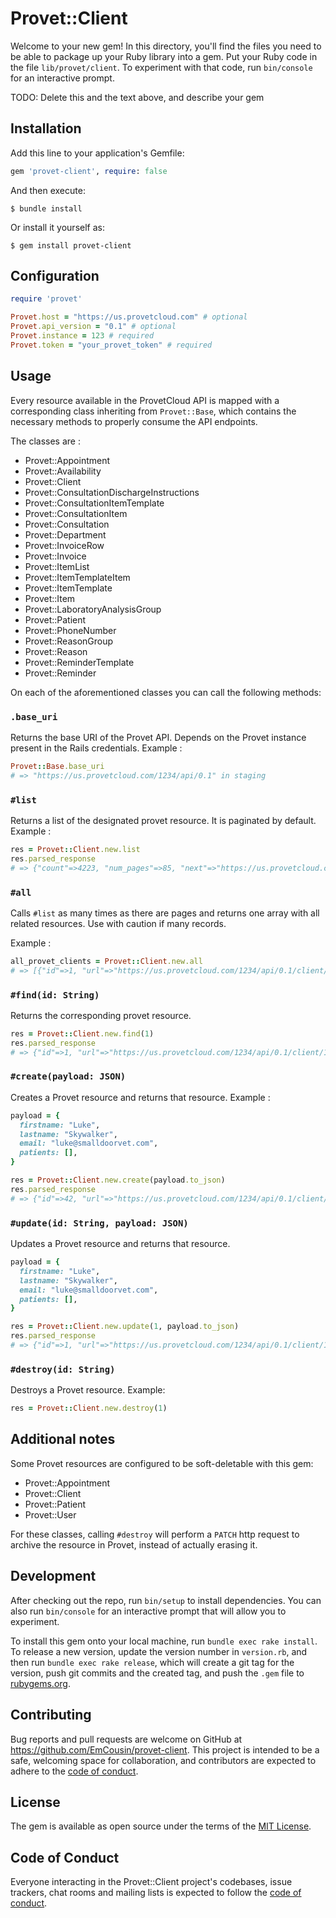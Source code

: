 # Provet::Client

Welcome to your new gem! In this directory, you'll find the files you need to be able to package up your Ruby library into a gem. Put your Ruby code in the file `lib/provet/client`. To experiment with that code, run `bin/console` for an interactive prompt.

TODO: Delete this and the text above, and describe your gem

## Installation

Add this line to your application's Gemfile:

```ruby
gem 'provet-client', require: false
```

And then execute:

    $ bundle install

Or install it yourself as:

    $ gem install provet-client

## Configuration

```ruby
require 'provet'

Provet.host = "https://us.provetcloud.com" # optional
Provet.api_version = "0.1" # optional
Provet.instance = 123 # required
Provet.token = "your_provet_token" # required
```

## Usage

Every resource available in the ProvetCloud API is mapped with a corresponding class inheriting from `Provet::Base`, which contains the necessary methods to properly consume the API endpoints.

The classes are :
- Provet::Appointment
- Provet::Availability
- Provet::Client
- Provet::ConsultationDischargeInstructions
- Provet::ConsultationItemTemplate
- Provet::ConsultationItem
- Provet::Consultation
- Provet::Department
- Provet::InvoiceRow
- Provet::Invoice
- Provet::ItemList
- Provet::ItemTemplateItem
- Provet::ItemTemplate
- Provet::Item
- Provet::LaboratoryAnalysisGroup
- Provet::Patient
- Provet::PhoneNumber
- Provet::ReasonGroup
- Provet::Reason
- Provet::ReminderTemplate
- Provet::Reminder

On each of the aforementioned classes you can call the following methods:

### `.base_uri`

Returns the base URI of the Provet API. Depends on the Provet instance present in the Rails credentials.
Example :

```ruby
Provet::Base.base_uri
# => "https://us.provetcloud.com/1234/api/0.1" in staging
```

### `#list`

Returns a list of the designated provet resource. It is paginated by default.
Example :

```ruby
res = Provet::Client.new.list
res.parsed_response
# => {"count"=>4223, "num_pages"=>85, "next"=>"https://us.provetcloud.com/1234/api/0.1/client/?page=2", "previous"=>nil, "results"=>[{"id"=>1, "url"=>"https://us.provetcloud.com/1234/api/0.1/client/1/", "title"=>nil, "firstname"=>"Helmut", "lastname"=>"Eldridge", "organization_name"=>"", "customer_type"=>0, "vat_number"=>"", "register_number"=>nil, "home_department"=>"https://us.provetcloud.com/1234/api/0.1/department/1/", "due_date_delay"=>nil, "street_address"=>"Job Str.", "street_address_2"=>nil, "street_address_3"=>nil, "zip_code"=>"W11 2BQ", "city"=>"London", "state"=>nil, "email"=>"", "alt_emails"=>nil, "id_number"=>"", "old_client_id"=>nil, "critical_notes"=>nil, "critical_accounting_notes"=>nil, "remarks"=>"", "archived"=>true, "country"=>"", "no_sms"=>false, "no_email"=>false, "external"=>false, "referring_organization"=>false, "parent_referring_organization"=>nil, "referring_vet"=>false, "imported"=>false, "date_imported"=>nil, "patients"=>[], "invoicing_client"=>nil, "tags_rel"=>[], "created"=>"2018-03-26T20:16:25-04:00", "created_user"=>nil, "modified"=>"2021-06-25T14:13:26-04:00", "modified_user"=>"https://us.provetcloud.com/1234/api/0.1/user/8/", "phone_numbers"=>[], "status_type"=>0, "fields_rel"=>[], "farm_code"=>nil, "holdingplacenumbers"=>[], "communication_preferences"=>nil, "production_animal_client"=>false}, # [...]]}
```

### `#all`

Calls `#list` as many times as there are pages and returns one array with all related resources. Use with caution if many records.

Example :
```ruby
all_provet_clients = Provet::Client.new.all
# => [{"id"=>1, "url"=>"https://us.provetcloud.com/1234/api/0.1/client/1/", "title"=>nil, "firstname"=>"Helmut", "lastname"=>"Eldridge", "organization_name"=>"", "customer_type"=>0, "vat_number"=>"", "register_number"=>nil, "home_department"=>"https://us.provetcloud.com/1234/api/0.1/department/1/", "due_date_delay"=>nil, "street_address"=>"Job Str.", "street_address_2"=>nil, "street_address_3"=>nil, "zip_code"=>"W11 2BQ", "city"=>"London", "state"=>nil, "email"=>"", "alt_emails"=>nil, "id_number"=>"", "old_client_id"=>nil, "critical_notes"=>nil, "critical_accounting_notes"=>nil, "remarks"=>"", "archived"=>true, "country"=>"", "no_sms"=>false, "no_email"=>false, "external"=>false, "referring_organization"=>false, "parent_referring_organization"=>nil, "referring_vet"=>false, "imported"=>false, "date_imported"=>nil, "patients"=>[], "invoicing_client"=>nil, "tags_rel"=>[], "created"=>"2018-03-26T20:16:25-04:00", "created_user"=>nil, "modified"=>"2021-06-25T14:13:26-04:00", "modified_user"=>"https://us.provetcloud.com/1234/api/0.1/user/8/", "phone_numbers"=>[], "status_type"=>0, "fields_rel"=>[], "farm_code"=>nil, "holdingplacenumbers"=>[], "communication_preferences"=>nil, "production_animal_client"=>false}, {[...]}]
```


### `#find(id: String)`

Returns the corresponding provet resource.

```ruby
res = Provet::Client.new.find(1)
res.parsed_response
# => {"id"=>1, "url"=>"https://us.provetcloud.com/1234/api/0.1/client/1/", "title"=>nil, "firstname"=>"Helmut", "lastname"=>"Eldridge", "organization_name"=>"", "customer_type"=>0, "vat_number"=>"", "register_number"=>nil, "home_department"=>"https://us.provetcloud.com/1234/api/0.1/department/1/", "due_date_delay"=>nil, "street_address"=>"Job Str.", "street_address_2"=>nil, "street_address_3"=>nil, "zip_code"=>"W11 2BQ", "city"=>"London", "state"=>nil, "email"=>"", "alt_emails"=>nil, "id_number"=>"", "old_client_id"=>nil, "critical_notes"=>nil, "critical_accounting_notes"=>nil, "remarks"=>"", "archived"=>true, "country"=>"", "no_sms"=>false, "no_email"=>false, "external"=>false, "referring_organization"=>false, "parent_referring_organization"=>nil, "referring_vet"=>false, "imported"=>false, "date_imported"=>nil, "patients"=>[], "invoicing_client"=>nil, "tags_rel"=>[], "created"=>"2018-03-26T20:16:25-04:00", "created_user"=>nil, "modified"=>"2021-06-25T14:13:26-04:00", "modified_user"=>"https://us.provetcloud.com/1234/api/0.1/user/8/", "phone_numbers"=>[], "status_type"=>0, "fields_rel"=>[], "farm_code"=>nil, "holdingplacenumbers"=>[], "communication_preferences"=>nil, "production_animal_client"=>false}
```

### `#create(payload: JSON)`

Creates a Provet resource and returns that resource.
Example :

```ruby
payload = {
  firstname: "Luke",
  lastname: "Skywalker",
  email: "luke@smalldoorvet.com",
  patients: [],
}

res = Provet::Client.new.create(payload.to_json)
res.parsed_response
# => {"id"=>42, "url"=>"https://us.provetcloud.com/1234/api/0.1/client/42/", "title"=>nil, "firstname"=>"Luke", "lastname"=>"Skywalker", "organization_name"=>"", "customer_type"=>0, "vat_number"=>"", "register_number"=>nil, "home_department"=>"https://us.provetcloud.com/1234/api/0.1/department/1/", "due_date_delay"=>nil, "street_address"=>"Job Str.", "street_address_2"=>nil, "street_address_3"=>nil, "zip_code"=>"nil", "city"=>"nil", "state"=>nil, "email"=>"", "alt_emails"=>nil, "id_number"=>"", "old_client_id"=>nil, "critical_notes"=>nil, "critical_accounting_notes"=>nil, "remarks"=>"", "archived"=>true, "country"=>"", "no_sms"=>false, "no_email"=>false, "external"=>false, "referring_organization"=>false, "parent_referring_organization"=>nil, "referring_vet"=>false, "imported"=>false, "date_imported"=>nil, "patients"=>[], "invoicing_client"=>nil, "tags_rel"=>[], "created"=>"2021-03-26T20:16:25-04:00", "created_user"=>nil, "modified"=>"2021-06-25T14:13:26-04:00", "modified_user"=>nil, "phone_numbers"=>[], "status_type"=>0, "fields_rel"=>[], "farm_code"=>nil, "holdingplacenumbers"=>[], "communication_preferences"=>nil, "production_animal_client"=>false}
```

### `#update(id: String, payload: JSON)`
Updates a Provet resource and returns that resource.

```ruby
payload = {
  firstname: "Luke",
  lastname: "Skywalker",
  email: "luke@smalldoorvet.com",
  patients: [],
}

res = Provet::Client.new.update(1, payload.to_json)
res.parsed_response
# => {"id"=>1, "url"=>"https://us.provetcloud.com/1234/api/0.1/client/1/", "title"=>nil, "firstname"=>"Luke", "lastname"=>"Skywalker", "organization_name"=>"", "customer_type"=>0, "vat_number"=>"", "register_number"=>nil, "home_department"=>"https://us.provetcloud.com/1234/api/0.1/department/1/", "due_date_delay"=>nil, "street_address"=>"Job Str.", "street_address_2"=>nil, "street_address_3"=>nil, "zip_code"=>"nil", "city"=>"nil", "state"=>nil, "email"=>"", "alt_emails"=>nil, "id_number"=>"", "old_client_id"=>nil, "critical_notes"=>nil, "critical_accounting_notes"=>nil, "remarks"=>"", "archived"=>true, "country"=>"", "no_sms"=>false, "no_email"=>false, "external"=>false, "referring_organization"=>false, "parent_referring_organization"=>nil, "referring_vet"=>false, "imported"=>false, "date_imported"=>nil, "patients"=>[], "invoicing_client"=>nil, "tags_rel"=>[], "created"=>"2021-03-26T20:16:25-04:00", "created_user"=>nil, "modified"=>"2021-06-25T14:13:26-04:00", "modified_user"=>nil, "phone_numbers"=>[], "status_type"=>0, "fields_rel"=>[], "farm_code"=>nil, "holdingplacenumbers"=>[], "communication_preferences"=>nil, "production_animal_client"=>false}
```

### `#destroy(id: String)`

Destroys a Provet resource.
Example:

```ruby
res = Provet::Client.new.destroy(1)
```

## Additional notes

Some Provet resources are configured to be soft-deletable with this gem:
- Provet::Appointment
- Provet::Client
- Provet::Patient
- Provet::User

For these classes, calling `#destroy` will perform a `PATCH` http request to archive the resource in Provet, instead of actually erasing it.

## Development

After checking out the repo, run `bin/setup` to install dependencies. You can also run `bin/console` for an interactive prompt that will allow you to experiment.

To install this gem onto your local machine, run `bundle exec rake install`. To release a new version, update the version number in `version.rb`, and then run `bundle exec rake release`, which will create a git tag for the version, push git commits and the created tag, and push the `.gem` file to [rubygems.org](https://rubygems.org).

## Contributing

Bug reports and pull requests are welcome on GitHub at https://github.com/EmCousin/provet-client. This project is intended to be a safe, welcoming space for collaboration, and contributors are expected to adhere to the [code of conduct](https://github.com/EmCousin/provet-client/blob/master/CODE_OF_CONDUCT.md).

## License

The gem is available as open source under the terms of the [MIT License](https://opensource.org/licenses/MIT).

## Code of Conduct

Everyone interacting in the Provet::Client project's codebases, issue trackers, chat rooms and mailing lists is expected to follow the [code of conduct](https://github.com/[USERNAME]/provet-client/blob/master/CODE_OF_CONDUCT.md).

